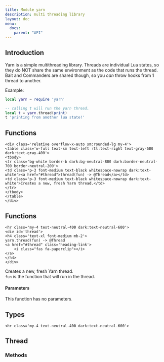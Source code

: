 ```yaml
---
title: Module yarn
description: multi threading library
layout: doc
menu:
  docs:
    parent: "API"
---
```


## Introduction

Yarn is a simple multithreading library. Threads are individual Lua states,
so they do NOT share the same environment as the code that runs the thread.
Bait and Commanders are shared though, so you *can* throw hooks from 1 thread to another.

Example:

```lua
local yarn = require 'yarn'

-- calling t will run the yarn thread.
local t = yarn.thread(print)
t 'printing from another lua state!'
```

## Functions

``` =html
<div class='relative overflow-x-auto sm:rounded-lg my-4'>
<table class='w-full text-sm text-left rtl:text-right text-gray-500 dark:text-gray-400'>
<tbody>
<tr class='bg-white border-b dark:bg-neutral-800 dark:border-neutral-700 border-neutral-200'>
<td class='p-3 font-medium text-black whitespace-nowrap dark:text-white'><a href="#thread">thread(fun) -> @Thread</a></td>
<td class='p-3 font-medium text-black whitespace-nowrap dark:text-white'>Creates a new, fresh Yarn thread.</td>
</tr>
</tbody>
</table>
</div>
```

## Functions

``` =html
<hr class='my-4 text-neutral-400 dark:text-neutral-600'>
<div id='thread'>
<h4 class='text-xl font-medium mb-2'>
yarn.thread(fun) -> @Thread
<a href="#thread" class='heading-link'>
	<i class="fas fa-paperclip"></i>
</a>
</h4>
</div>

```

Creates a new, fresh Yarn thread.  
`fun` is the function that will run in the thread.  

#### Parameters

This function has no parameters.  


## Types

``` =html
<hr class='my-4 text-neutral-400 dark:text-neutral-600'>
```

## Thread


### Methods

